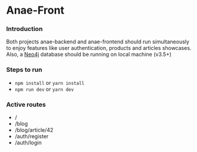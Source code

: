 # Anae-Front
### Introduction
Both projects anae-backend and anae-frontend should run simultaneously to enjoy features like user authentication, products and articles showcases.
Also, a [Neo4j] database should be running on local machine (v3.5+)
### Steps to run
- ```npm install``` or ```yarn install```
- ```npm run dev``` or ```yarn dev```
### Active routes
- /
- /blog
- /blog/article/42
- /auth/register
- /auth/login

[Neo4j]: https://neo4j.com/

